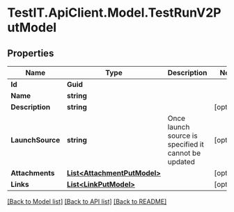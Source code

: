 # TestIT.ApiClient.Model.TestRunV2PutModel

## Properties

Name | Type | Description | Notes
------------ | ------------- | ------------- | -------------
**Id** | **Guid** |  | 
**Name** | **string** |  | 
**Description** | **string** |  | [optional] 
**LaunchSource** | **string** | Once launch source is specified it cannot be updated | [optional] 
**Attachments** | [**List&lt;AttachmentPutModel&gt;**](AttachmentPutModel.md) |  | [optional] 
**Links** | [**List&lt;LinkPutModel&gt;**](LinkPutModel.md) |  | [optional] 

[[Back to Model list]](../README.md#documentation-for-models) [[Back to API list]](../README.md#documentation-for-api-endpoints) [[Back to README]](../README.md)

